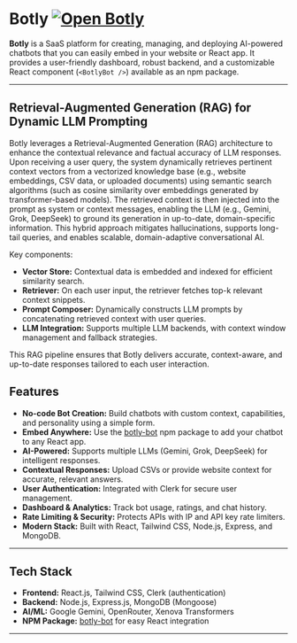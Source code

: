 # Botly [![Open Botly](https://img.shields.io/badge/Open-Botly-brightgreen?style=for-the-badge)](https://botly-bot.vercel.app/)




**Botly** is a SaaS platform for creating, managing, and deploying AI-powered chatbots that you can easily embed in your website or React app. It provides a user-friendly dashboard, robust backend, and a customizable React component (`<BotlyBot />`) available as an npm package.

---

## Retrieval-Augmented Generation (RAG) for Dynamic LLM Prompting

Botly leverages a Retrieval-Augmented Generation (RAG) architecture to enhance the contextual relevance and factual accuracy of LLM responses. Upon receiving a user query, the system dynamically retrieves pertinent context vectors from a vectorized knowledge base (e.g., website embeddings, CSV data, or uploaded documents) using semantic search algorithms (such as cosine similarity over embeddings generated by transformer-based models). The retrieved context is then injected into the prompt as system or context messages, enabling the LLM (e.g., Gemini, Grok, DeepSeek) to ground its generation in up-to-date, domain-specific information. This hybrid approach mitigates hallucinations, supports long-tail queries, and enables scalable, domain-adaptive conversational AI.

Key components:
- **Vector Store:** Contextual data is embedded and indexed for efficient similarity search.
- **Retriever:** On each user input, the retriever fetches top-k relevant context snippets.
- **Prompt Composer:** Dynamically constructs LLM prompts by concatenating retrieved context with user queries.
- **LLM Integration:** Supports multiple LLM backends, with context window management and fallback strategies.

This RAG pipeline ensures that Botly delivers accurate, context-aware, and up-to-date responses tailored to each user interaction.

## Features

- **No-code Bot Creation:** Build chatbots with custom context, capabilities, and personality using a simple form.
- **Embed Anywhere:** Use the [botly-bot](npm-module/) npm package to add your chatbot to any React app.
- **AI-Powered:** Supports multiple LLMs (Gemini, Grok, DeepSeek) for intelligent responses.
- **Contextual Responses:** Upload CSVs or provide website context for accurate, relevant answers.
- **User Authentication:** Integrated with Clerk for secure user management.
- **Dashboard & Analytics:** Track bot usage, ratings, and chat history.
- **Rate Limiting & Security:** Protects APIs with IP and API key rate limiters.
- **Modern Stack:** Built with React, Tailwind CSS, Node.js, Express, and MongoDB.

---

## Tech Stack

- **Frontend:** React.js, Tailwind CSS, Clerk (authentication)
- **Backend:** Node.js, Express.js, MongoDB (Mongoose)
- **AI/ML:** Google Gemini, OpenRouter, Xenova Transformers
- **NPM Package:** [botly-bot](npm-module/) for easy React integration

---



